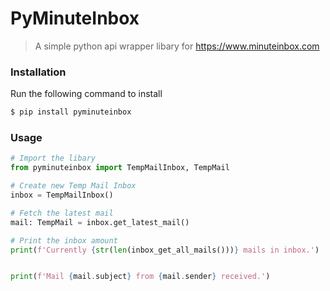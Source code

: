 # PyMinuteInbox
> A simple python api wrapper libary for https://www.minuteinbox.com

### Installation
Run the following command to install
```bash
$ pip install pyminuteinbox
```


### Usage
```python
# Import the libary
from pyminuteinbox import TempMailInbox, TempMail

# Create new Temp Mail Inbox
inbox = TempMailInbox()

# Fetch the latest mail
mail: TempMail = inbox.get_latest_mail()

# Print the inbox amount
print(f'Currently {str(len(inbox_get_all_mails()))} mails in inbox.')


print(f'Mail {mail.subject} from {mail.sender} received.')
```
